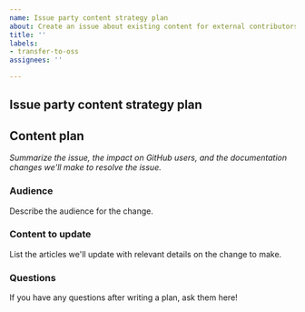 ```yaml
---
name: Issue party content strategy plan
about: Create an issue about existing content for external contributors to work on in the soon to be public repo.
title: ''
labels:
- transfer-to-oss
assignees: ''

---
```


## Issue party content strategy plan

## Content plan

_Summarize the issue, the impact on GitHub users, and the documentation changes we'll make to resolve the issue._

### Audience

Describe the audience for the change.

### Content to update

List the articles we'll update with relevant details on the change to make.

### Questions

If you have any questions after writing a plan, ask them here!
